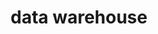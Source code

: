 ---
title: data warehouse
description: this is the where of the place
image:

# Badge style
style:
    background: "#2a9d8f"
    color: "#fff"
---
